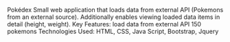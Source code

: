 Pokédex
Small web application that loads data from external API (Pokemons from an external source).
Additionally enables viewing loaded data items in detail (height, weight).
Key Features:
load data from external API
150 pokemons
Technologies Used:
HTML, CSS, Java Script, Bootstrap, Jquery
